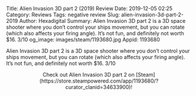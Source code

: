 Title: Alien Invasion 3D part 2 (2019) Review
Date: 2019-12-05 02:25
Category: Reviews
Tags: negative review
Slug: alien-invasion-3d-part-2-2019
Author: Hexadigital
Summary: Alien Invasion 3D part 2 is a 3D space shooter where you don’t control your ships movement, but you can rotate (which also affects your firing angle). It’s not fun, and definitely not worth $16. 3/10
og_image: images/steam/1193680.jpg
Appid: 1193680

Alien Invasion 3D part 2 is a 3D space shooter where you don’t control your ships movement, but you can rotate (which also affects your firing angle). It’s not fun, and definitely not worth $16. 3/10

<center>Check out Alien Invasion 3D part 2 on [Steam](https://store.steampowered.com/app/1193680/?curator_clanid=34633900)!</center>
